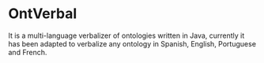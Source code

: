 # OntVerbal


It is a multi-language verbalizer of ontologies written in Java, currently it has been adapted to verbalize any ontology in Spanish, English, Portuguese and French.
